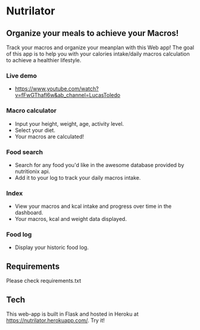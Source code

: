 # Nutrilator
## Organize your meals to achieve your Macros!
Track your macros and organize your meanplan with this Web app! The goal of this app is to help you with your calories intake/daily macros calculation to achieve a healthier lifestyle.

### Live demo
- https://www.youtube.com/watch?v=fFwGThafl6w&ab_channel=LucasToledo

### Macro calculator
- Input your height, weight, age, activity level.
- Select your diet.
-  Your macros are calculated!

### Food search
- Search for any food you'd like in the awesome database provided by nutritionix api.
- Add it to your log to track your daily macros intake.

### Index
-   View your macros and kcal intake and progress over time in the dashboard.
-   Your macros, kcal and weight data displayed.

### Food log
- Display your historic food log.

## Requirements
Please check requirements.txt




## Tech
This web-app is built in Flask and hosted in Heroku at https://nutrilator.herokuapp.com/. Try it!

